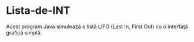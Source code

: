 # Lista-de-INT
Acest program Java simulează o listă LIFO (Last In, First Out) cu o interfață grafică simplă.
